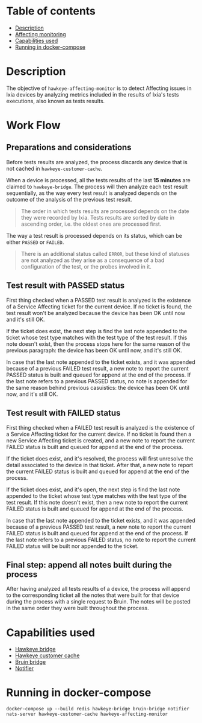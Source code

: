 # Table of contents
  * [Description](#description)
  * [Affecting monitoring](#affecting-monitoring)
  * [Capabilities used](#capabilities-used) 
  * [Running in docker-compose](#running-in-docker-compose)

# Description
The objective of `hawkeye-affecting-monitor` is to detect Affecting issues in Ixia devices by analyzing metrics included
in the results of Ixia's tests executions, also known as tests results.

# Work Flow

## Preparations and considerations
Before tests results are analyzed, the process discards any device that is not cached in `hawkeye-customer-cache`.

When a device is processed, all the tests results of the last **15 minutes** are claimed to `hawkeye-bridge`. The process
will then analyze each test result sequentially, as the way every test result is analyzed depends on the outcome of the
analysis of the previous test result.

> The order in which tests results are processed depends on the date they were recorded by Ixia. Tests results are
> sorted by date in ascending order, i.e. the oldest ones are processed first.

The way a test result is processed depends on its status, which can be either `PASSED` or `FAILED`.

> There is an additional status called `ERROR`, but these kind of statuses are not analyzed as they arise as a consequence
> of a bad configuration of the test, or the probes involved in it.

## Test result with PASSED status

First thing checked when a PASSED test result is analyzed is the existence of a Service Affecting ticket for the
current device. If no ticket is found, the test result won't be analyzed because the device has been OK until now and it's
still OK.

If the ticket does exist, the next step is find the last note appended to the ticket whose test type matches with
the test type of the test result. If this note doesn't exist, then the process stops here for the same reason of the previous
paragraph: the device has been OK until now, and it's still OK.

In case that the last note appended to the ticket exists, and it was appended because of a previous FAILED test result, a new
note to report the current PASSED status is built and queued for append at the end of the process. If the last note refers
to a previous PASSED status, no note is appended for the same reason behind previous casuistics: the device has been OK until
now, and it's still OK.

## Test result with FAILED status

First thing checked when a FAILED test result is analyzed is the existence of a Service Affecting ticket for the
current device. If no ticket is found then a new Service Affecting ticket is created, and a new note to report the current FAILED
status is built and queued for append at the end of the process.

If the ticket does exist, and it's resolved, the process will first unresolve the detail associated to the device in
that ticket. After that, a new note to report the current FAILED status is built and queued for append at the end of the process.

If the ticket does exist, and it's open, the next step is find the last note appended to the ticket whose test type matches with
the test type of the test result. If this note doesn't exist, then a new note to report the current FAILED status is built and queued
for append at the end of the process.

In case that the last note appended to the ticket exists, and it was appended because of a previous PASSED test result, a new
note to report the current FAILED status is built and queued for append at the end of the process. If the last note refers to a previous
FAILED status, no note to report the current FAILED status will be built nor appended to the ticket.

## Final step: append all notes built during the process

After having analyzed all tests results of a device, the process will append to the corresponding ticket all the notes that
were built for that device during the process with a single request to Bruin. The notes will be posted in the same order
they were built throughout the process.

# Capabilities used
- [Hawkeye bridge](../hawkeye-bridge/README.md)
- [Hawkeye customer cache](../hawkeye-customer-cache/README.md)
- [Bruin bridge](../bruin-bridge/README.md)
- [Notifier](../notifier/README.md)

# Running in docker-compose
`docker-compose up --build redis hawkeye-bridge bruin-bridge notifier nats-server hawkeye-customer-cache hawkeye-affecting-monitor`
